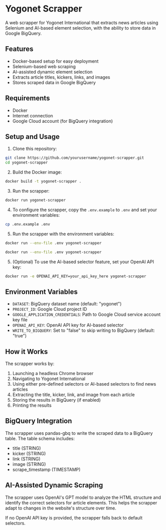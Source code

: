 # Yogonet Scrapper

A web scrapper for Yogonet International that extracts news articles using Selenium and AI-based element selection, with the ability to store data in Google BigQuery.

## Features

- Docker-based setup for easy deployment
- Selenium-based web scraping
- AI-assisted dynamic element selection
- Extracts article titles, kickers, links, and images
- Stores scraped data in Google BigQuery

## Requirements

- Docker
- Internet connection
- Google Cloud account (for BigQuery integration)

## Setup and Usage

1. Clone this repository:
```bash
git clone https://github.com/yourusername/yogonet-scrapper.git
cd yogonet-scrapper
```

2. Build the Docker image:
```bash
docker build -t yogonet-scrapper .
```

3. Run the scrapper:
```bash
docker run yogonet-scrapper
```
4. To configure the scrapper, copy the `.env.example` to `.env` and set your environment variables:
```bash
cp .env.example .env
```
  
5. Run the scrapper with the environment variables:
```bash
docker run --env-file .env yogonet-scrapper
```
```bash
docker run --env-file .env yogonet-scrapper
```

5. (Optional) To use the AI-based selector feature, set your OpenAI API key:
```bash
docker run -e OPENAI_API_KEY=your_api_key_here yogonet-scrapper
```

## Environment Variables

- `DATASET`: BigQuery dataset name (default: "yogonet")
- `PROJECT_ID`: Google Cloud project ID
- `GOOGLE_APPLICATION_CREDENTIALS`: Path to Google Cloud service account key file
- `OPENAI_API_KEY`: OpenAI API key for AI-based selector
- `WRITE_TO_BIGQUERY`: Set to "false" to skip writing to BigQuery (default: "true")

## How it Works

The scrapper works by:
1. Launching a headless Chrome browser
2. Navigating to Yogonet International
3. Using either pre-defined selectors or AI-based selectors to find news articles
4. Extracting the title, kicker, link, and image from each article
5. Storing the results in BigQuery (if enabled)
6. Printing the results

## BigQuery Integration

The scrapper uses pandas-gbq to write the scraped data to a BigQuery table. The table schema includes:
- title (STRING)
- kicker (STRING)
- link (STRING)
- image (STRING)
- scrape_timestamp (TIMESTAMP)

## AI-Assisted Dynamic Scraping

The scrapper uses OpenAI's GPT model to analyze the HTML structure and identify the correct selectors for article elements. This helps the scrapper adapt to changes in the website's structure over time.

If no OpenAI API key is provided, the scrapper falls back to default selectors.